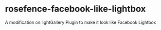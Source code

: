 # rosefence-facebook-like-lightbox
A modification on lightGallery Plugin to make it look like Facebook Lightbox 
